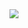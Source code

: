 <img align="centre" src="https://cdn.discordapp.com/attachments/682711834892959816/804963687894482954/tenor.gif">

